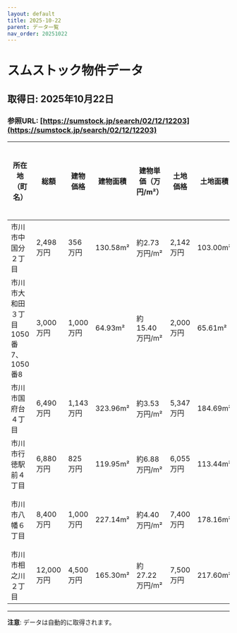 ```yaml
---
layout: default
title: 2025-10-22
parent: データ一覧
nav_order: 20251022
---
```


# スムストック物件データ

## 取得日: 2025年10月22日
### 参照URL: [https://sumstock.jp/search/02/12/12203](https://sumstock.jp/search/02/12/12203)

| 所在地（町名） | 総額 | 建物価格 | 建物面積 | 建物単価（万円/m²） | 土地価格 | 土地面積 | 土地単価（万円/m²） | ハウスメーカー | 公示地価（万円/㎡） |
|----------------|-------|------------|-------------|------------------------|------------|-------------|------------------------|----------------|----------------|
| 市川市中国分２丁目 | 2,498万円 | 356万円 | 130.58m² | 約2.73万円/m² | 2,142万円 | 103.00m² | 約20.80万円/m² | - | 14万円/㎡ |
| 市川市大和田３丁目 1050番7、1050番8 | 3,000万円 | 1,000万円 | 64.93m² | 約15.40万円/m² | 2,000万円 | 65.61m² | 約30.48万円/m² | - | - |
| 市川市国府台４丁目 | 6,490万円 | 1,143万円 | 323.96m² | 約3.53万円/m² | 5,347万円 | 184.69m² | 約28.95万円/m² | - | 16万円/㎡ |
| 市川市行徳駅前４丁目 | 6,880万円 | 825万円 | 119.95m² | 約6.88万円/m² | 6,055万円 | 113.44m² | 約53.38万円/m² | 三井ホーム | 40万円/㎡ |
| 市川市八幡６丁目 | 8,400万円 | 1,000万円 | 227.14m² | 約4.40万円/m² | 7,400万円 | 178.16m² | 約41.54万円/m² | 積水ハウス | 24万円/㎡ |
| 市川市相之川２丁目 | 12,000万円 | 4,500万円 | 165.30m² | 約27.22万円/m² | 7,500万円 | 217.60m² | 約34.47万円/m² | 積水ハウス | 40万円/㎡ |

---

**注意**: データは自動的に取得されます。
